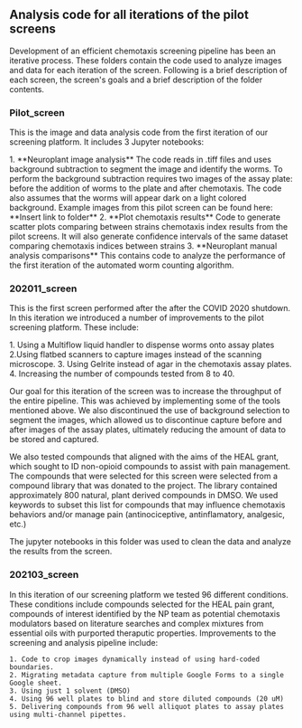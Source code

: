 ## Analysis code for all iterations of the pilot screens
<p>Development of an efficient chemotaxis screening pipeline has been an iterative process. These folders contain the code used to analyze images and data for each iteration of the screen. Following is a brief description of each screen, the screen's goals and a brief description of the folder contents.</p>

### Pilot_screen
<p> This is the image and data analysis code from the first iteration of our screening platform. It includes 3 Jupyter notebooks:</p>
1.  **Neuroplant image analysis** The code reads in .tiff files and uses background subtraction to segment the image and identify the worms. To perform the background subtraction requires two images of the assay plate: before the addition of worms to the plate and after chemotaxis. The code also assumes that the worms will appear dark on a light colored background. Example images from this pilot screen can be found here: **Insert link to folder**
2. **Plot chemotaxis results** Code to generate scatter plots comparing between strains chemotaxis index results from the pilot screens. It will also generate confidence intervals of the same dataset comparing chemotaxis indices between strains
3. **Neuroplant manual analysis comparisons** This contains code to analyze the performance of the first iteration of the automated worm counting algorithm.


### 202011_screen
<p> This is the first screen performed after the after the COVID 2020 shutdown. In this iteration we introduced a number of improvements to the pilot screening platform. These include:</p>
	1. Using a Multiflow liquid handler to dispense worms onto assay plates 
	2.Using flatbed scanners to capture images instead of the scanning microscope.
	3. Using Gelrite instead of agar in the chemotaxis assay plates.
	4. Increasing the number of compounds tested from 8 to 40.


Our goal for this iteration of the screen was to increase the throughput of the entire pipeline. This was achieved by implementing some of the tools mentioned above. We also discontinued the use of background selection to segment the images, which allowed us to discontinue capture before and after images of the assay plates, ultimately reducing the amount of data to be stored and captured. 

We also tested compounds that aligned with the aims of the HEAL grant, which sought to ID non-opioid compounds to assist with pain management. The compounds that were selected for this screen were selected from a compound library that was donated to the project. The library contained approximately 800 natural, plant derived compounds in DMSO. We used keywords to subset this list for compounds that may influence chemotaxis behaviors and/or manage pain (antinociceptive, antinflamatory, analgesic, etc.)

The jupyter notebooks in this folder was used to clean the data and analyze the results from the screen. </p>

### 202103_screen
<p> In this iteration of our screening platform we tested 96 different conditions. These conditions include compounds selected for the HEAL pain grant, compounds of interest identified by the NP team as potential chemotaxis modulators based on literature searches and complex mixtures from essential oils with purported theraputic properties. Improvements to the screening and analysis pipeline include:

	1. Code to crop images dynamically instead of using hard-coded boundaries.
	2. Migrating metadata capture from multiple Google Forms to a single Google sheet.
	3. Using just 1 solvent (DMSO)
	4. Using 96 well plates to blind and store diluted compounds (20 uM)
	5. Delivering compounds from 96 well alliquot plates to assay plates using multi-channel pipettes.


</p>